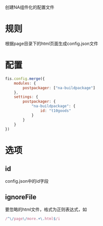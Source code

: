 
创建NA组件化的配置文件

# 规则

根据page目录下的html页面生成config.json文件

# 配置
```js
fis.config.merge({
    modules: {
        postpackager: ["na-buildpackage"]
    },
    settings: {
        postpackager: {
            "na-buildpackage": {
                id: "t10goods"
            }
        }
    }
})
```    
# 选项    
    
## id

config.json中的id字段

## ignoreFile

要忽略的html文件，格式为正则表达式，如

```js
/^\/page\/more.+\.html$/i
```